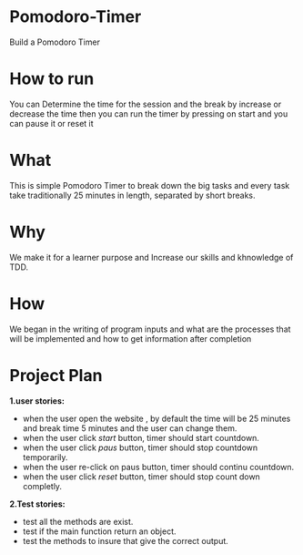 # Pomodoro-Timer
Build a Pomodoro Timer

# How to run
You can Determine the time for the session and the break by increase or decrease the time then you can run the timer by pressing on start and you can pause it or reset it

# What
This is simple Pomodoro Timer to break down the big tasks and every task take traditionally 25 minutes in length, separated by short breaks.

# Why
We make it for a learner purpose and Increase our skills and khnowledge of TDD.

# How
We began in the writing of program inputs and what are the processes that will be implemented and how to get information after completion

# Project Plan

**1.user stories:**
 - when the user open the website , by default the time will be 25 minutes and break time 5 minutes and the user can change them.
 - when the user click *start* button, timer should start countdown.
 - when the user click *paus* button, timer should stop countdown temporarily.
 - when the user re-click on paus button, timer should continu countdown.
 - when the user click *reset* button, timer should stop count down completly. 
 
**2.Test stories:**
 - test all the methods are exist.
 - test if the main function return an object.
 - test the methods to insure that give the correct output.
  

